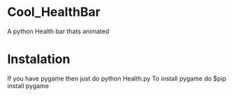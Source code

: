 # Cool_HealthBar
A python Health bar thats animated


# Instalation
If you have pygame then just do python Health.py
To install pygame do $pip install pygame
